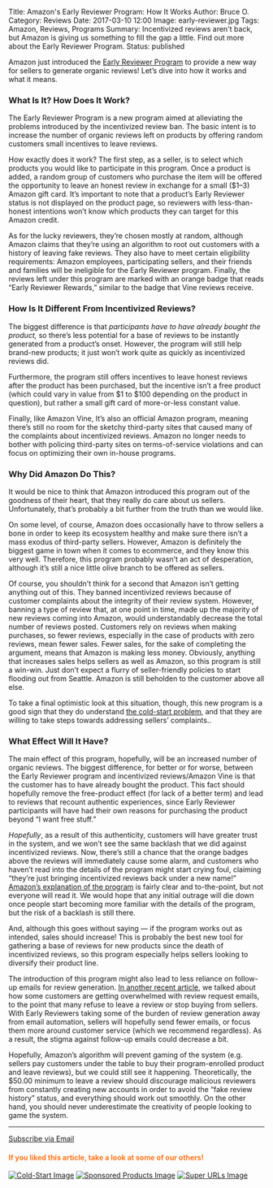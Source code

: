 Title: Amazon's Early Reviewer Program: How It Works
Author: Bruce O.
Category: Reviews
Date: 2017-03-10 12:00
Image: early-reviewer.jpg
Tags: Amazon, Reviews, Programs
Summary: Incentivized reviews aren't back, but Amazon is giving us something to fill the gap a little. Find out more about the Early Reviewer Program.
Status: published

Amazon just introduced the [Early Reviewer Program](https://www.amazon.com/gp/help/customer/display.html?nodeId=202094910&ie=UTF8) to provide a new way for sellers to generate organic reviews! Let’s dive into how it works and what it means.

### What Is It? How Does It Work?

The Early Reviewer Program is a new program aimed at alleviating the problems introduced by the incentivized review ban. The basic intent is to increase the number of organic reviews left on products by offering random customers small incentives to leave reviews.

How exactly does it work? The first step, as a seller, is to select which products you would like to participate in this program. Once a product is added, a random group of customers who purchase the item will be offered the opportunity to leave an honest review in exchange for a small ($1–3) Amazon gift card. It’s important to note that a product’s Early Reviewer status is not displayed on the product page, so reviewers with less-than-honest intentions won’t know which products they can target for this Amazon credit. 

As for the lucky reviewers, they’re chosen mostly at random, although Amazon claims that they’re using an algorithm to root out customers with a history of leaving fake reviews. They also have to meet certain eligibility requirements: Amazon employees, participating sellers, and their friends and families will be ineligible for the Early Reviewer program. Finally, the reviews left under this program are marked with an orange badge that reads “Early Reviewer Rewards,” similar to the badge that Vine reviews receive.

### How Is It Different From Incentivized Reviews?

The biggest difference is that *participants have to have already bought the product,* so there’s less potential for a base of reviews to be instantly generated from a product’s onset. However, the program will still help brand-new products; it just won’t work quite as quickly as incentivized reviews did.

Furthermore, the program still offers incentives to leave honest reviews after the product has been purchased, but the incentive isn’t a free product (which could vary in value from $1 to $100 depending on the product in question), but rather a small gift card of more-or-less constant value.

Finally, like Amazon Vine, It’s also an official Amazon program, meaning there’s still no room for the sketchy third-party sites that caused many of the complaints about incentivized reviews. Amazon no longer needs to bother with policing third-party sites on terms-of-service violations and can focus on optimizing their own in-house programs.

### Why Did Amazon Do This?

It would be nice to think that Amazon introduced this program out of the goodness of their heart, that they really do care about us sellers. Unfortunately, that’s probably a bit further from the truth than we would like.

On some level, of course, Amazon does occasionally have to throw sellers a bone in order to keep its ecosystem healthy and make sure there isn’t a mass exodus of third-party sellers. However, Amazon is definitely the biggest game in town when it comes to ecommerce, and they know this very well. Therefore, this program probably wasn’t an act of desperation, although it’s still a nice little olive branch to be offered as sellers.

Of course, you shouldn’t think for a second that Amazon isn’t getting anything out of this. They banned incentivized reviews because of customer complaints about the integrity of their review system. However, banning a type of review that, at one point in time, made up the majority of new reviews coming into Amazon, would understandably decrease the total number of reviews posted. Customers rely on reviews when making purchases, so fewer reviews, especially in the case of products with zero reviews, mean fewer sales. Fewer sales, for the sake of completing the argument, means that Amazon is making less money. Obviously, anything that increases sales helps sellers as well as Amazon, so this program is still a win-win. Just don’t expect a flurry of seller-friendly policies to start flooding out from Seattle. Amazon is still beholden to the customer above all else.

To take a final optimistic look at this situation, though, this new program is a good sign that they do understand [the cold-start problem](https://efficientera.com/blog/2016/12/4-strategies-to-address-the-cold-start-problem.html), and that they are willing to take steps towards addressing sellers’ complaints..

### What Effect Will It Have?

The main effect of this program, hopefully, will be an increased number of organic reviews. The biggest difference, for better or for worse, between the Early Reviewer program and incentivized reviews/Amazon Vine is that the customer has to have already bought the product. This fact should hopefully remove the free-product effect (for lack of a better term) and lead to reviews that recount authentic experiences, since Early Reviewer participants will have had their own reasons for purchasing the product beyond “I want free stuff.”

*Hopefully*, as a result of this authenticity, customers will have greater trust in the system, and we won’t see the same backlash that we did against incentivized reviews. Now, there’s still a chance that the orange badges above the reviews will immediately cause some alarm, and customers who haven’t read into the details of the program might start crying foul, claiming “they’re just bringing incentivized reviews back under a new name!” [Amazon’s explanation of the program](https://www.amazon.com/gp/help/customer/display.html?ie=UTF8&nodeId=2020949100) is fairly clear and to-the-point, but not everyone will read it. We would hope that any initial outrage will die down once people start becoming more familiar with the details of the program, but the risk of a backlash is still there.

And, although this goes without saying — if the program works out as intended, sales should increase! This is probably the best new tool for gathering a base of reviews for new products since the death of incentivized reviews, so this program especially helps sellers looking to diversify their product line. 

The introduction of this program might also lead to less reliance on follow-up emails for review generation. [In another recent article](https://efficientera.com/blog/2017/03/language-matters-writing-follow-up-emails-that-actually-get-read.html), we talked about how some customers are getting overwhelmed with review request emails, to the point that many refuse to leave a review or stop buying from sellers. With Early Reviewers taking some of the burden of review generation away from email automation, sellers will hopefully send fewer emails, or focus them more around customer service (which we recommend regardless). As a result, the stigma against follow-up emails could decrease a bit.

Hopefully, Amazon’s algorithm will prevent gaming of the system (e.g. sellers pay customers under the table to buy their program-enrolled product and leave reviews), but we could still see it happening. Theoretically, the $50.00 minimum to leave a review should discourage malicious reviewers from constantly creating new accounts in order to avoid the “fake review history” status, and everything should work out smoothly. On the other hand, you should never underestimate the creativity of people looking to game the system.


---

<!--Added this section from Leadboxes-->
<a class="btn btn-primary" href="https://efficientera.leadpages.co/leadbox/121f91a73f72a2%3A12c54680e746dc/5687539843203072/" target="_blank">Subscribe via Email</a><script data-leadbox="121f91a73f72a2:12c54680e746dc" data-url="https://efficientera.leadpages.co/leadbox/121f91a73f72a2%3A12c54680e746dc/5687539843203072/" data-config="%7B%7D" type="text/javascript" src="https://efficientera.leadpages.co/leadbox-1468522675.js"></script>

#### <font color="FF751A">If you liked this article, take a look at some of our others!</font>

<a href="https://efficientera.com/blog/2016/12/4-strategies-to-address-the-cold-start-problem.html">![Cold-Start Image](/images/blog/related/address-cold-start_small.jpg)</a>
<a href="https://efficientera.com/blog/2016/08/3-tips-for-optimizing-your-amazon-sponsored-products.html">![Sponsored Products Image](/images/blog/related/sponsored-products_small.jpg)</a>
<a href="https://efficientera.com/blog/2016/07/the-lowdown-on-super-urls.html">![Super URLs Image](/images/blog/related/super-urls_small.jpg)</a>

